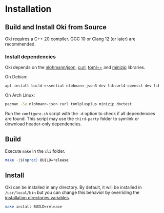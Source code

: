 # Installation

## Build and Install Oki from Source

Oki requires a C++ 20 compiler. GCC 10 or Clang 12 (or later) are recommended.

### Install dependencies

Oki depends on the [nlohmann/json](https://github.com/nlohmann/json),
[curl](https://github.com/curl/curl),
[toml++](https://github.com/marzer/tomlplusplus)
and [minizip](https://github.com/madler/zlib/tree/master/contrib/minizip) libraries.

On Debian:
```bash
apt install build-essential nlohmann-json3-dev libcurl4-openssl-dev libminizip-dev doctest-dev
```

On Arch Linux:
```bash
pacman -Sy nlohmann-json curl tomlplusplus minizip doctest
```

Run the `configure.sh` script with the `-d` option to check if all dependencies are found.
This script may use the `third-party` folder to symlink or download header-only dependencies.

## Build

Execute `make` in the `cli` folder.

```bash
make -j$(nproc) BUILD=release
```

## Install

Oki can be installed in any directory.
By default, it will be installed in `/usr/local/bin` but you can change this behavior by overriding the [installation directories variables](https://www.gnu.org/prep/standards/html_node/Directory-Variables.html#Directory-Variables).

```bash
make install BUILD=release
```
